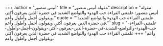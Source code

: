+++
author = "أنيس منصور"
title = "مقولة أنيس منصور"
description = "مقولة أنيس منصور: علمتني القراءة حب الهدوء والتواضع الشديد في حضرة الذين يعرفون أكثر، ويقولون أجمل وأطول وأعم."
quote = '''علمتني القراءة حب الهدوء والتواضع الشديد في حضرة الذين يعرفون أكثر، ويقولون أجمل وأطول وأعم.'''
slug = "علمتني-القراءة-حب-الهدوء-والتواضع-الشديد-في-حضرة-الذين-يعرفون-أكثر،-ويقولون-أجمل-وأطول-وأعم"
+++
علمتني القراءة حب الهدوء والتواضع الشديد في حضرة الذين يعرفون أكثر، ويقولون أجمل وأطول وأعم.
